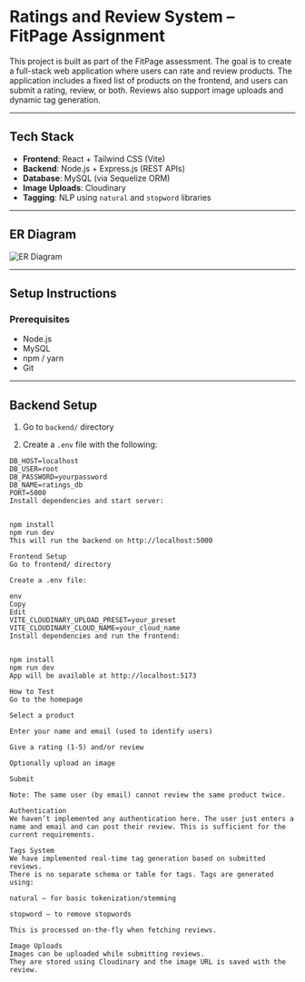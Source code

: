 # Ratings and Review System – FitPage Assignment

This project is built as part of the FitPage assessment. The goal is to create a full-stack web application where users can rate and review products. The application includes a fixed list of products on the frontend, and users can submit a rating, review, or both. Reviews also support image uploads and dynamic tag generation.

---

## Tech Stack

- **Frontend**: React + Tailwind CSS (Vite)
- **Backend**: Node.js + Express.js (REST APIs)
- **Database**: MySQL (via Sequelize ORM)
- **Image Uploads**: Cloudinary
- **Tagging**: NLP using `natural` and `stopword` libraries

---

## ER Diagram

![ER Diagram](https://github.com/user-attachments/assets/463f00e3-a95d-4998-bb51-255d3868898b)

---

## Setup Instructions

### Prerequisites

- Node.js
- MySQL
- npm / yarn
- Git

---

## Backend Setup

1. Go to `backend/` directory

2. Create a `.env` file with the following:

```env
DB_HOST=localhost
DB_USER=root
DB_PASSWORD=yourpassword
DB_NAME=ratings_db
PORT=5000
Install dependencies and start server:


npm install
npm run dev
This will run the backend on http://localhost:5000

Frontend Setup
Go to frontend/ directory

Create a .env file:

env
Copy
Edit
VITE_CLOUDINARY_UPLOAD_PRESET=your_preset
VITE_CLOUDINARY_CLOUD_NAME=your_cloud_name
Install dependencies and run the frontend:


npm install
npm run dev
App will be available at http://localhost:5173

How to Test
Go to the homepage

Select a product

Enter your name and email (used to identify users)

Give a rating (1-5) and/or review

Optionally upload an image

Submit

Note: The same user (by email) cannot review the same product twice.

Authentication
We haven’t implemented any authentication here. The user just enters a name and email and can post their review. This is sufficient for the current requirements.

Tags System
We have implemented real-time tag generation based on submitted reviews.
There is no separate schema or table for tags. Tags are generated using:

natural – for basic tokenization/stemming

stopword – to remove stopwords

This is processed on-the-fly when fetching reviews.

Image Uploads
Images can be uploaded while submitting reviews.
They are stored using Cloudinary and the image URL is saved with the review.